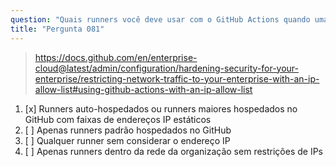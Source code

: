 ```yaml
---
question: "Quais runners você deve usar com o GitHub Actions quando uma lista de IPs permitidos está habilitada na sua enterprise?"
title: "Pergunta 081"
---
```


> https://docs.github.com/en/enterprise-cloud@latest/admin/configuration/hardening-security-for-your-enterprise/restricting-network-traffic-to-your-enterprise-with-an-ip-allow-list#using-github-actions-with-an-ip-allow-list
1. [x] Runners auto-hospedados ou runners maiores hospedados no GitHub com faixas de endereços IP estáticos
1. [ ] Apenas runners padrão hospedados no GitHub
1. [ ] Qualquer runner sem considerar o endereço IP
1. [ ] Apenas runners dentro da rede da organização sem restrições de IPs
